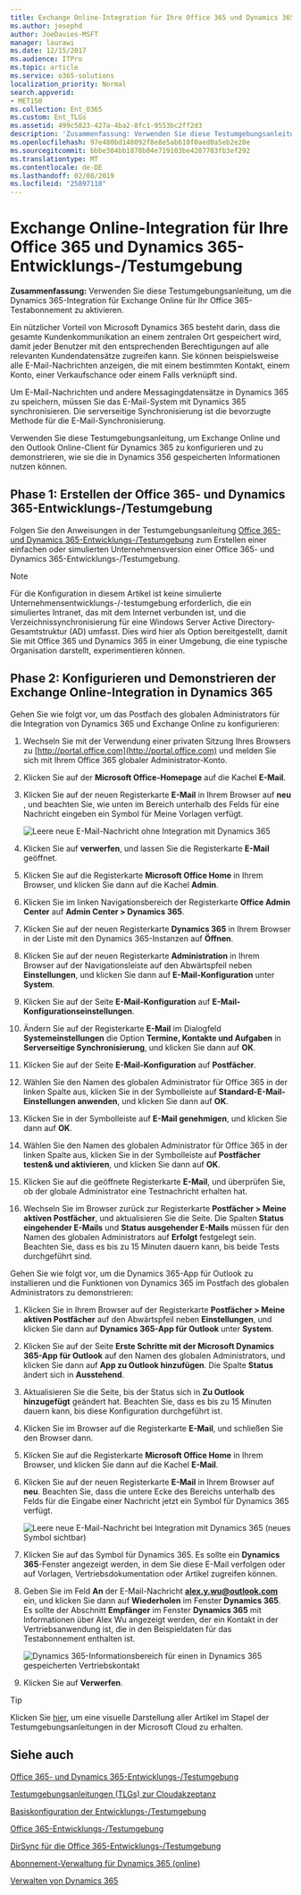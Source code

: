 ```yaml
---
title: Exchange Online-Integration für Ihre Office 365 und Dynamics 365-Entwicklungs-/Testumgebung
ms.author: josephd
author: JoeDavies-MSFT
manager: laurawi
ms.date: 12/15/2017
ms.audience: ITPro
ms.topic: article
ms.service: o365-solutions
localization_priority: Normal
search.appverid:
- MET150
ms.collection: Ent_O365
ms.custom: Ent_TLGs
ms.assetid: 499c5823-427a-4ba2-8fc1-9553bc2ff2d3
description: 'Zusammenfassung: Verwenden Sie diese Testumgebungsanleitung, um die Dynamics 365-Integration für Exchange Online für Ihr Office 365-Testabonnement zu aktivieren.'
ms.openlocfilehash: 97e480bd148092f8e8e5ab610f0aed0a5eb2e20e
ms.sourcegitcommit: bbbe304bb1878b04e719103be4287703fb3ef292
ms.translationtype: MT
ms.contentlocale: de-DE
ms.lasthandoff: 02/08/2019
ms.locfileid: "25897118"
---
```

# <a name="exchange-online-integration-for-your-office-365-and-dynamics-365-devtest-environment"></a>Exchange Online-Integration für Ihre Office 365 und Dynamics 365-Entwicklungs-/Testumgebung

 **Zusammenfassung:** Verwenden Sie diese Testumgebungsanleitung, um die Dynamics 365-Integration für Exchange Online für Ihr Office 365-Testabonnement zu aktivieren.
  
Ein nützlicher Vorteil von Microsoft Dynamics 365 besteht darin, dass die gesamte Kundenkommunikation an einem zentralen Ort gespeichert wird, damit jeder Benutzer mit den entsprechenden Berechtigungen auf alle relevanten Kundendatensätze zugreifen kann. Sie können beispielsweise alle E-Mail-Nachrichten anzeigen, die mit einem bestimmten Kontakt, einem Konto, einer Verkaufschance oder einem Falls verknüpft sind.
  
Um E-Mail-Nachrichten und andere Messagingdatensätze in Dynamics 365 zu speichern, müssen Sie das E-Mail-System mit Dynamics 365 synchronisieren. Die serverseitige Synchronisierung ist die bevorzugte Methode für die E-Mail-Synchronisierung.
  
Verwenden Sie diese Testumgebungsanleitung, um Exchange Online und den Outlook Online-Client für Dynamics 365 zu konfigurieren und zu demonstrieren, wie sie die in Dynamics 356 gespeicherten Informationen nutzen können. 
  
## <a name="phase-1-build-out-the-office-365-and-dynamics-365-devtest-environment"></a>Phase 1: Erstellen der Office 365- und Dynamics 365-Entwicklungs-/Testumgebung

Folgen Sie den Anweisungen in der Testumgebungsanleitung [Office 365- und Dynamics 365-Entwicklungs-/Testumgebung](office-365-and-dynamics-365-dev-test-environment.md) zum Erstellen einer einfachen oder simulierten Unternehmensversion einer Office 365- und Dynamics 365-Entwicklungs-/Testumgebung.
  
> [!NOTE]
> Für die Konfiguration in diesem Artikel ist keine simulierte Unternehmensentwicklungs-/-testumgebung erforderlich, die ein simuliertes Intranet, das mit dem Internet verbunden ist, und die Verzeichnissynchronisierung für eine Windows Server Active Directory-Gesamtstruktur (AD) umfasst. Dies wird hier als Option bereitgestellt, damit Sie mit Office 365 und Dynamics 365 in einer Umgebung, die eine typische Organisation darstellt, experimentieren können. 
  
## <a name="phase-2-configure-and-demonstrate-dynamics-365-integration-in-exchange-online"></a>Phase 2: Konfigurieren und Demonstrieren der Exchange Online-Integration in Dynamics 365

Gehen Sie wie folgt vor, um das Postfach des globalen Administrators für die Integration von Dynamics 365 und Exchange Online zu konfigurieren:
  
1. Wechseln Sie mit der Verwendung einer privaten Sitzung Ihres Browsers zu [http://portal.office.com](http://portal.office.com) und melden Sie sich mit Ihrem Office 365 globaler Administrator-Konto.
    
2. Klicken Sie auf der **Microsoft Office-Homepage** auf die Kachel **E-Mail**.
    
3. Klicken Sie auf der neuen Registerkarte **E-Mail** in Ihrem Browser auf **neu** , und beachten Sie, wie unten im Bereich unterhalb des Felds für eine Nachricht eingeben ein Symbol für Meine Vorlagen verfügt.
    
     ![Leere neue E-Mail-Nachricht ohne Integration mit Dynamics 365](media/879b54fd-a68f-4581-9f89-d5050df6f4de.png)
  
4. Klicken Sie auf **verwerfen**, und lassen Sie die Registerkarte **E-Mail** geöffnet.
    
5. Klicken Sie auf die Registerkarte **Microsoft Office Home** in Ihrem Browser, und klicken Sie dann auf die Kachel **Admin**.
    
6. Klicken Sie im linken Navigationsbereich der Registerkarte **Office Admin Center** auf **Admin Center > Dynamics 365**.
    
7. Klicken Sie auf der neuen Registerkarte **Dynamics 365** in Ihrem Browser in der Liste mit den Dynamics 365-Instanzen auf **Öffnen**.
    
8. Klicken Sie auf der neuen Registerkarte **Administration** in Ihrem Browser auf der Navigationsleiste auf den Abwärtspfeil neben **Einstellungen**, und klicken Sie dann auf **E-Mail-Konfiguration** unter **System**.
    
9.  Klicken Sie auf der Seite **E-Mail-Konfiguration** auf **E-Mail-Konfigurationseinstellungen**.
    
10. Ändern Sie auf der Registerkarte **E-Mail** im Dialogfeld **Systemeinstellungen** die Option **Termine, Kontakte und Aufgaben** in **Serverseitige Synchronisierung**, und klicken Sie dann auf **OK**.
    
11. Klicken Sie auf der Seite **E-Mail-Konfiguration** auf **Postfächer**.
    
12. Wählen Sie den Namen des globalen Administrator für Office 365 in der linken Spalte aus, klicken Sie in der Symbolleiste auf **Standard-E-Mail-Einstellungen anwenden**, und klicken Sie dann auf **OK**.
    
13. Klicken Sie in der Symbolleiste auf **E-Mail genehmigen**, und klicken Sie dann auf **OK**.
    
14. Wählen Sie den Namen des globalen Administrator für Office 365 in der linken Spalte aus, klicken Sie in der Symbolleiste auf **Postfächer testen&amp; und aktivieren**, und klicken Sie dann auf **OK**.
    
15. Klicken Sie auf die geöffnete Registerkarte **E-Mail**, und überprüfen Sie, ob der globale Administrator eine Testnachricht erhalten hat.
    
16. Wechseln Sie im Browser zurück zur Registerkarte **Postfächer > Meine aktiven Postfächer**, und aktualisieren Sie die Seite. Die Spalten **Status eingehender E-Mails** und **Status ausgehender E-Mails** müssen für den Namen des globalen Administrators auf **Erfolgt** festgelegt sein. Beachten Sie, dass es bis zu 15 Minuten dauern kann, bis beide Tests durchgeführt sind.
    
Gehen Sie wie folgt vor, um die Dynamics 365-App für Outlook zu installieren und die Funktionen von Dynamics 365 im Postfach des globalen Administrators zu demonstrieren:
  
1. Klicken Sie in Ihrem Browser auf der Registerkarte **Postfächer > Meine aktiven Postfächer** auf den Abwärtspfeil neben **Einstellungen**, und klicken Sie dann auf **Dynamics 365-App für Outlook** unter **System**.
    
2. Klicken Sie auf der Seite **Erste Schritte mit der Microsoft Dynamics 365-App für Outlook** auf den Namen des globalen Administrators, und klicken Sie dann auf **App zu Outlook hinzufügen**. Die Spalte **Status** ändert sich in **Ausstehend**.
    
3. Aktualisieren Sie die Seite, bis der Status sich in **Zu Outlook hinzugefügt** geändert hat. Beachten Sie, dass es bis zu 15 Minuten dauern kann, bis diese Konfiguration durchgeführt ist.
    
4. Klicken Sie im Browser auf die Registerkarte **E-Mail**, und schließen Sie den Browser dann.
    
5. Klicken Sie auf die Registerkarte **Microsoft Office Home** in Ihrem Browser, und klicken Sie dann auf die Kachel **E-Mail**.
    
6. Klicken Sie auf der neuen Registerkarte **E-Mail** in Ihrem Browser auf **neu**. Beachten Sie, dass die untere Ecke des Bereichs unterhalb des Felds für die Eingabe einer Nachricht jetzt ein Symbol für Dynamics 365 verfügt.
    
     ![Leere neue E-Mail-Nachricht bei Integration mit Dynamics 365 (neues Symbol sichtbar)](media/ecb822e1-45fe-4481-99a1-294317d1d2de.png)
  
7. Klicken Sie auf das Symbol für Dynamics 365. Es sollte ein **Dynamics 365**-Fenster angezeigt werden, in dem Sie diese E-Mail verfolgen oder auf Vorlagen, Vertriebsdokumentation oder Artikel zugreifen können.
    
8. Geben Sie im Feld **An** der E-Mail-Nachricht **alex.y.wu@outlook.com** ein, und klicken Sie dann auf **Wiederholen** im Fenster **Dynamics 365**. Es sollte der Abschnitt **Empfänger** im Fenster **Dynamics 365** mit Informationen über Alex Wu angezeigt werden, der ein Kontakt in der Vertriebsanwendung ist, die in den Beispieldaten für das Testabonnement enthalten ist.
    
     ![Dynamics 365-Informationsbereich für einen in Dynamics 365 gespeicherten Vertriebskontakt](media/a010fa5f-3f1b-47d4-ab5e-d00d85a24a3f.png)
  
9. Klicken Sie auf **Verwerfen**.

> [!TIP]
> Klicken Sie [hier](http://aka.ms/catlgstack), um eine visuelle Darstellung aller Artikel im Stapel der Testumgebungsanleitungen in der Microsoft Cloud zu erhalten.
    
## <a name="see-also"></a>Siehe auch

[Office 365- und Dynamics 365-Entwicklungs-/Testumgebung](office-365-and-dynamics-365-dev-test-environment.md)
  
[Testumgebungsanleitungen (TLGs) zur Cloudakzeptanz](cloud-adoption-test-lab-guides-tlgs.md)
  
[Basiskonfiguration der Entwicklungs-/Testumgebung](base-configuration-dev-test-environment.md)
  
[Office 365-Entwicklungs-/Testumgebung](office-365-dev-test-environment.md)
  
[DirSync für die Office 365-Entwicklungs-/Testumgebung](dirsync-for-your-office-365-dev-test-environment.md)

[Abonnement-Verwaltung für Dynamics 365 (online)](https://technet.microsoft.com/library/jj679903.aspx)
  
[Verwalten von Dynamics 365](https://technet.microsoft.com/library/dn531101.aspx)


